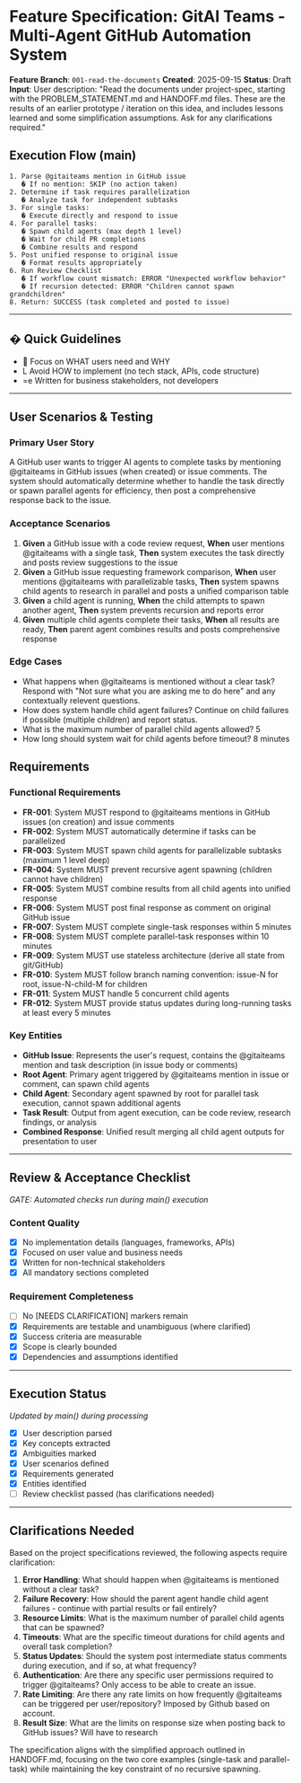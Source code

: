 # Feature Specification: GitAI Teams - Multi-Agent GitHub Automation System

**Feature Branch**: `001-read-the-documents`
**Created**: 2025-09-15
**Status**: Draft
**Input**: User description: "Read the documents under project-spec, starting with the PROBLEM_STATEMENT.md and HANDOFF.md files. These are the results of an earlier prototype / iteration on this idea, and includes lessons learned and some simplification assumptions. Ask for any clarifications required."

## Execution Flow (main)
```
1. Parse @gitaiteams mention in GitHub issue
   � If no mention: SKIP (no action taken)
2. Determine if task requires parallelization
   � Analyze task for independent subtasks
3. For single tasks:
   � Execute directly and respond to issue
4. For parallel tasks:
   � Spawn child agents (max depth 1 level)
   � Wait for child PR completions
   � Combine results and respond
5. Post unified response to original issue
   � Format results appropriately
6. Run Review Checklist
   � If workflow count mismatch: ERROR "Unexpected workflow behavior"
   � If recursion detected: ERROR "Children cannot spawn grandchildren"
8. Return: SUCCESS (task completed and posted to issue)
```

---

## � Quick Guidelines
-  Focus on WHAT users need and WHY
- L Avoid HOW to implement (no tech stack, APIs, code structure)
- =e Written for business stakeholders, not developers

---

## User Scenarios & Testing

### Primary User Story
A GitHub user wants to trigger AI agents to complete tasks by mentioning @gitaiteams in GitHub issues (when created) or issue comments. The system should automatically determine whether to handle the task directly or spawn parallel agents for efficiency, then post a comprehensive response back to the issue.

### Acceptance Scenarios
1. **Given** a GitHub issue with a code review request, **When** user mentions @gitaiteams with a single task, **Then** system executes the task directly and posts review suggestions to the issue
2. **Given** a GitHub issue requesting framework comparison, **When** user mentions @gitaiteams with parallelizable tasks, **Then** system spawns child agents to research in parallel and posts a unified comparison table
3. **Given** a child agent is running, **When** the child attempts to spawn another agent, **Then** system prevents recursion and reports error
4. **Given** multiple child agents complete their tasks, **When** all results are ready, **Then** parent agent combines results and posts comprehensive response

### Edge Cases
- What happens when @gitaiteams is mentioned without a clear task? Respond with "Not sure what you are asking me to do here" and any contextually relevent questions.
- How does system handle child agent failures? Continue on child failures if possible (multiple children) and report status.
- What is the maximum number of parallel child agents allowed? 5
- How long should system wait for child agents before timeout? 8 minutes

## Requirements

### Functional Requirements
- **FR-001**: System MUST respond to @gitaiteams mentions in GitHub issues (on creation) and issue comments
- **FR-002**: System MUST automatically determine if tasks can be parallelized
- **FR-003**: System MUST spawn child agents for parallelizable subtasks (maximum 1 level deep)
- **FR-004**: System MUST prevent recursive agent spawning (children cannot have children)
- **FR-005**: System MUST combine results from all child agents into unified response
- **FR-006**: System MUST post final response as comment on original GitHub issue
- **FR-007**: System MUST complete single-task responses within 5 minutes
- **FR-008**: System MUST complete parallel-task responses within 10 minutes
- **FR-009**: System MUST use stateless architecture (derive all state from git/GitHub)
- **FR-010**: System MUST follow branch naming convention: issue-N for root, issue-N-child-M for children
- **FR-011**: System MUST handle 5 concurrent child agents
- **FR-012**: System MUST provide status updates during long-running tasks at least every 5 minutes

### Key Entities
- **GitHub Issue**: Represents the user's request, contains the @gitaiteams mention and task description (in issue body or comments)
- **Root Agent**: Primary agent triggered by @gitaiteams mention in issue or comment, can spawn child agents
- **Child Agent**: Secondary agent spawned by root for parallel task execution, cannot spawn additional agents
- **Task Result**: Output from agent execution, can be code review, research findings, or analysis
- **Combined Response**: Unified result merging all child agent outputs for presentation to user

---

## Review & Acceptance Checklist
*GATE: Automated checks run during main() execution*

### Content Quality
- [x] No implementation details (languages, frameworks, APIs)
- [x] Focused on user value and business needs
- [x] Written for non-technical stakeholders
- [x] All mandatory sections completed

### Requirement Completeness
- [ ] No [NEEDS CLARIFICATION] markers remain
- [x] Requirements are testable and unambiguous (where clarified)
- [x] Success criteria are measurable
- [x] Scope is clearly bounded
- [x] Dependencies and assumptions identified

---

## Execution Status
*Updated by main() during processing*

- [x] User description parsed
- [x] Key concepts extracted
- [x] Ambiguities marked
- [x] User scenarios defined
- [x] Requirements generated
- [x] Entities identified
- [ ] Review checklist passed (has clarifications needed)

---

## Clarifications Needed

Based on the project specifications reviewed, the following aspects require clarification:

1. **Error Handling**: What should happen when @gitaiteams is mentioned without a clear task?
2. **Failure Recovery**: How should the parent agent handle child agent failures - continue with partial results or fail entirely?
3. **Resource Limits**: What is the maximum number of parallel child agents that can be spawned?
4. **Timeouts**: What are the specific timeout durations for child agents and overall task completion?
5. **Status Updates**: Should the system post intermediate status comments during execution, and if so, at what frequency?
6. **Authentication**: Are there any specific user permissions required to trigger @gitaiteams? Only access to be able to create an issue.
7. **Rate Limiting**: Are there any rate limits on how frequently @gitaiteams can be triggered per user/repository? Imposed by Github based on account.
8. **Result Size**: What are the limits on response size when posting back to GitHub issues? Will have to research

The specification aligns with the simplified approach outlined in HANDOFF.md, focusing on the two core examples (single-task and parallel-task) while maintaining the key constraint of no recursive spawning.